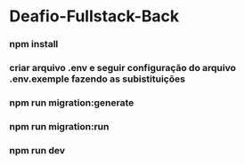 # Deafio-Fullstack-Back

### npm install

### criar arquivo .env e seguir configuração do arquivo .env.exemple fazendo as subistituições

### npm run migration:generate

### npm run migration:run

### npm run dev
